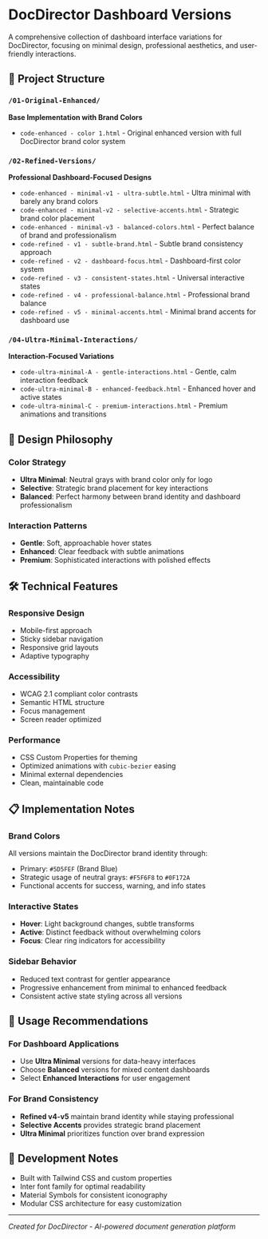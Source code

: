 # DocDirector Dashboard Versions

A comprehensive collection of dashboard interface variations for DocDirector, focusing on minimal design, professional aesthetics, and user-friendly interactions.

## 📁 Project Structure

### `/01-Original-Enhanced/`
**Base Implementation with Brand Colors**
- `code-enhanced - color 1.html` - Original enhanced version with full DocDirector brand color system

### `/02-Refined-Versions/`
**Professional Dashboard-Focused Designs**
- `code-enhanced - minimal-v1 - ultra-subtle.html` - Ultra minimal with barely any brand colors
- `code-enhanced - minimal-v2 - selective-accents.html` - Strategic brand color placement
- `code-enhanced - minimal-v3 - balanced-colors.html` - Perfect balance of brand and professionalism
- `code-refined - v1 - subtle-brand.html` - Subtle brand consistency approach
- `code-refined - v2 - dashboard-focus.html` - Dashboard-first color system
- `code-refined - v3 - consistent-states.html` - Universal interactive states
- `code-refined - v4 - professional-balance.html` - Professional brand balance
- `code-refined - v5 - minimal-accents.html` - Minimal brand accents for dashboard use

### `/04-Ultra-Minimal-Interactions/`
**Interaction-Focused Variations**
- `code-ultra-minimal-A - gentle-interactions.html` - Gentle, calm interaction feedback
- `code-ultra-minimal-B - enhanced-feedback.html` - Enhanced hover and active states
- `code-ultra-minimal-C - premium-interactions.html` - Premium animations and transitions

## 🎨 Design Philosophy

### Color Strategy
- **Ultra Minimal**: Neutral grays with brand color only for logo
- **Selective**: Strategic brand placement for key interactions
- **Balanced**: Perfect harmony between brand identity and dashboard professionalism

### Interaction Patterns
- **Gentle**: Soft, approachable hover states
- **Enhanced**: Clear feedback with subtle animations
- **Premium**: Sophisticated interactions with polished effects

## 🛠 Technical Features

### Responsive Design
- Mobile-first approach
- Sticky sidebar navigation
- Responsive grid layouts
- Adaptive typography

### Accessibility
- WCAG 2.1 compliant color contrasts
- Semantic HTML structure
- Focus management
- Screen reader optimized

### Performance
- CSS Custom Properties for theming
- Optimized animations with `cubic-bezier` easing
- Minimal external dependencies
- Clean, maintainable code

## 📋 Implementation Notes

### Brand Colors
All versions maintain the DocDirector brand identity through:
- Primary: `#5D5FEF` (Brand Blue)
- Strategic usage of neutral grays: `#F5F6F8` to `#0F172A`
- Functional accents for success, warning, and info states

### Interactive States
- **Hover**: Light background changes, subtle transforms
- **Active**: Distinct feedback without overwhelming colors
- **Focus**: Clear ring indicators for accessibility

### Sidebar Behavior
- Reduced text contrast for gentler appearance
- Progressive enhancement from minimal to enhanced feedback
- Consistent active state styling across all versions

## 🚀 Usage Recommendations

### For Dashboard Applications
- Use **Ultra Minimal** versions for data-heavy interfaces
- Choose **Balanced** versions for mixed content dashboards
- Select **Enhanced Interactions** for user engagement

### For Brand Consistency
- **Refined v4-v5** maintain brand identity while staying professional
- **Selective Accents** provides strategic brand placement
- **Ultra Minimal** prioritizes function over brand expression

## 📝 Development Notes

- Built with Tailwind CSS and custom properties
- Inter font family for optimal readability
- Material Symbols for consistent iconography
- Modular CSS architecture for easy customization

---

*Created for DocDirector - AI-powered document generation platform*